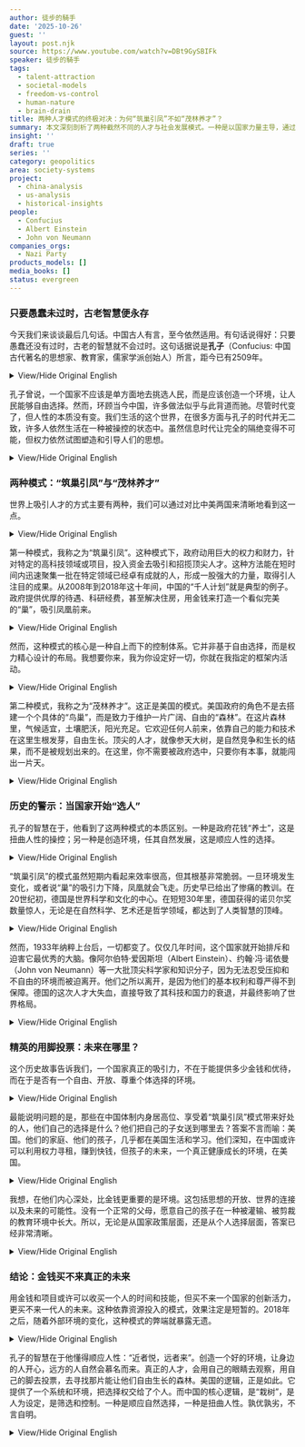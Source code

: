 ```yaml
---
author: 徒步的騎手
date: '2025-10-26'
guest: ''
layout: post.njk
source: https://www.youtube.com/watch?v=DBt9GySBIFk
speaker: 徒步的騎手
tags:
  - talent-attraction
  - societal-models
  - freedom-vs-control
  - human-nature
  - brain-drain
title: 两种人才模式的终极对决：为何“筑巢引凤”不如“茂林养才”？
summary: 本文深刻剖析了两种截然不同的人才与社会发展模式。一种是以国家力量主导，通过投入巨额资源“筑巢引凤”，旨在短期内达成特定目标，但这本质上是一种扭曲人性的权力操控。另一种则是创造一个自由开放的环境，如同茂密的森林，让个体凭借自身才能自然生长，这才是符合人性的选择。文章通过引述纳粹德国导致的人才流失等历史教训，并指出当下精英阶层的真实选择，论证了后者模式的根本优越性，并强调了古老智慧在今日依然具有现实意义。
insight: ''
draft: true
series: ''
category: geopolitics
area: society-systems
project:
  - china-analysis
  - us-analysis
  - historical-insights
people:
  - Confucius
  - Albert Einstein
  - John von Neumann
companies_orgs:
  - Nazi Party
products_models: []
media_books: []
status: evergreen
---
```

### 只要愚蠢未过时，古老智慧便永存

今天我们来谈谈最后几句话。中国古人有言，至今依然适用。有句话说得好：只要愚蠢还没有过时，古老的智慧就不会过时。这句话据说是**孔子**（Confucius: 中国古代著名的思想家、教育家，儒家学派创始人）所言，距今已有2509年。

<details>
<summary>View/Hide Original English</summary>
<p class="english-text">Today, we're going to discuss a final thought. The Chinese people have a few sayings that are still relevant. There's a truth in the old saying: as long as foolishness is not yet outdated, ancient wisdom will not be. This saying from Confucius dates back 2,509 years.</p>
</details>

孔子曾说，一个国家不应该是单方面地去挑选人民，而是应该创造一个环境，让人民能够自由选择。然而，环顾当今中国，许多做法似乎与此背道而驰。尽管时代变了，但人性的本质没有变。我们生活的这个世界，在很多方面与孔子的时代并无二致，许多人依然生活在一种被操控的状态中。虽然信息时代让完全的隔绝变得不可能，但权力依然试图塑造和引导人们的思想。

<details>
<summary>View/Hide Original English</summary>
<p class="english-text">Confucius said that a country should not be the one to choose its people; rather, the people should choose the country. This should be based on their own free will. However, for a long time, especially since Mao's era, China's approach has been different. It's not based on natural attraction but on state-led selection. We are living in a world similar to Confucius's time, where many people are still being controlled. The ruling party uses the state to influence them. With modern information flow, you can't be completely isolated from the world, but manipulation persists.</p>
</details>

### 两种模式：“筑巢引凤”与“茂林养才”

世界上吸引人才的方式主要有两种，我们可以通过对比中美两国来清晰地看到这一点。

<details>
<summary>View/Hide Original English</summary>
<p class="english-text">To understand this, we can see two different models in the world, exemplified by the comparison between China and the United States.</p>
</details>

第一种模式，我称之为“筑巢引凤”。这种模式下，政府动用巨大的权力和财力，针对特定的高科技领域或项目，投入资金去吸引和招揽顶尖人才。这种方法能在短时间内迅速聚集一批在特定领域已经卓有成就的人，形成一股强大的力量，取得引人注目的成果。从2008年到2018年这十年间，中国的“千人计划”就是典型的例子。政府提供优厚的待遇、科研经费，甚至解决住房，用金钱来打造一个看似完美的“巢”，吸引凤凰前来。

<details>
<summary>View/Hide Original English</summary>
<p class="english-text">The first model is what I call "building a nest to attract the phoenix." The government uses its power and money to target specific high-tech fields and recruit top talent. This approach can, in a short time, quickly gather a group of highly accomplished people in a concentrated area to achieve significant results. China's "Thousand Talents Plan" from 2008 to 2018 is a prime example. The government provides cash, funding, and resources, essentially using money to build a nest for those it deems valuable.</p>
</details>

然而，这种模式的核心是一种自上而下的控制体系。它并非基于自由选择，而是权力精心设计的布局。我想要你来，我为你设定好一切，你就在我指定的框架内活动。

<details>
<summary>View/Hide Original English</summary>
<p class="english-text">This piece of forest is cultivated under a system. The heart of this system is a form of top-down control. It's not about free choice; it's about being selected for a project. I want you, so I set up the conditions for you to come and work within my designated framework.</p>
</details>

第二种模式，我称之为“茂林养才”。这正是美国的模式。美国政府的角色不是去搭建一个个具体的“鸟巢”，而是致力于维护一片广阔、自由的“森林”。在这片森林里，气候适宜，土壤肥沃，阳光充足。它欢迎任何人前来，依靠自己的能力和技术在这里生根发芽，自由生长。顶尖的人才，就像参天大树，是自然竞争和生长的结果，而不是被规划出来的。在这里，你不需要被政府选中，只要你有本事，就能闯出一片天。

<details>
<summary>View/Hide Original English</summary>
<p class="english-text">The second model is like a vast, free forest, which is the American way. The American government's role is not to build specific nests. Instead, it maintains an environment—a free land with a suitable climate—where anyone can thrive. It welcomes people from all over the world. The top talents, the most successful people, are a very small percentage who rise through their own efforts. For example, in America, you don't need to work in a designated place; you can succeed just by your own skills. This sends a clear signal to the world: America welcomes you to use your power to create your own success. The government doesn't direct you.</p>
</details>

### 历史的警示：当国家开始“选人”

孔子的智慧在于，他看到了这两种模式的本质区别。一种是政府花钱“养士”，这是扭曲人性的操控；另一种是创造环境，任其自然发展，这是顺应人性的选择。

<details>
<summary>View/Hide Original English</summary>
<p class="english-text">So, one model is the government putting in money to make people conform to its tree-like structure, as Confucius might have described it. The other model is the government maintaining an environment for high-achievers to emerge naturally. Confucius saw these two distinct ways a country can develop.</p>
</details>

“筑巢引凤”的模式虽然短期内看起来效率很高，但其根基非常脆弱。一旦环境发生变化，或者说“巢”的吸引力下降，凤凰就会飞走。历史早已给出了惨痛的教训。在20世纪初，德国是世界科学和文化的中心。在短短30年里，德国获得的诺贝尔奖数量惊人，无论是在自然科学、艺术还是哲学领域，都达到了人类智慧的顶峰。

<details>
<summary>View/Hide Original English</summary>
<p class="english-text">The "build a nest" model, though it seems efficient in the short term, has high costs and its effects can be fleeting. History provides a stark warning. In the early 20th century, Germany was a global center of science and culture. In just 30 years, the number of Nobel laureates from Germany was immense, spanning natural sciences, art, and rhetoric. It was a peak of human intellectual achievement.</p>
</details>

然而，1933年纳粹上台后，一切都变了。仅仅几年时间，这个国家就开始排斥和迫害它最优秀的大脑。像阿尔伯特·爱因斯坦（Albert Einstein）、约翰·冯·诺依曼（John von Neumann）等一大批顶尖科学家和知识分子，因为无法忍受压抑和不自由的环境而被迫离开。他们之所以离开，是因为他们的基本权利和尊严得不到保障。德国的这次人才大失血，直接导致了其科技和国力的衰退，并最终影响了世界格局。

<details>
<summary>View/Hide Original English</summary>
<p class="english-text">However, in 1933, when the Nazi Party came to power, this environment was totally changed. In just a few years, the country forced its top minds to flee—greats like Einstein and von Neumann. These top-tier intellects left because they were not free and their rights were not respected. Germany's loss of these people directly contributed to America's rise as the world's scientific powerhouse.</p>
</details>

### 精英的用脚投票：未来在哪里？

这个历史故事告诉我们，一个国家真正的吸引力，不在于能提供多少金钱和优待，而在于是否有一个自由、开放、尊重个体选择的环境。

<details>
<summary>View/Hide Original English</summary>
<p class="english-text">This is a story that tells us a lot. In recent years, China's success, especially in attracting high-level talent, has been based on offering good money and resources. But the most important thing is the environment.</p>
</details>

最能说明问题的是，那些在中国体制内身居高位、享受着“筑巢引凤”模式带来好处的人，他们自己的选择是什么？他们把自己的子女送到哪里去？答案不言而喻：美国。他们的家庭、他们的孩子，几乎都在美国生活和学习。他们深知，在中国或许可以利用权力寻租，赚到快钱，但孩子的未来，一个真正健康成长的环境，在美国。

<details>
<summary>View/Hide Original English</summary>
<p class="english-text">The most telling evidence comes from China's own elite. Their families, their kids, almost all live in America. They know they can make quick money in China, but their kids' future is in America. Why is that?</p>
</details>

我想，在他们内心深处，比金钱更重要的是环境。这包括思想的开放、世界的连接以及未来的可能性。没有一个正常的父母，愿意自己的孩子在一种被灌输、被剪裁的教育环境中长大。所以，无论是从国家政策层面，还是从个人选择层面，答案已经非常清晰。

<details>
<summary>View/Hide Original English</summary>
<p class="english-text">I think, in their minds, what's more important than a child's immediate gains is the environment. This includes the openness of ideas, connection to the world, and the future. A normal person doesn't want their kids to be cut into a subservient shape by the education system. So, whether from the policy perspective or the personal choice perspective, the answer is clear.</p>
</details>

### 结论：金钱买不来真正的未来

用金钱和项目或许可以收买一个人的时间和技能，但买不来一个国家的创新活力，更买不来一代人的未来。这种依靠资源投入的模式，效果注定是短暂的。2018年之后，随着外部环境的变化，这种模式的弊端就暴露无遗。

<details>
<summary>View/Hide Original English</summary>
<p class="english-text">The party can use money to buy a person's expertise for a project, but it cannot buy the whole country's future this way. If China is to become a truly great nation, it must find a way that works for all people. The effect of just using money is short-lived. After 2018, this approach began to fail.</p>
</details>

孔子的智慧在于他懂得顺应人性：“近者悦，远者来”。创造一个好的环境，让身边的人开心，远方的人自然会慕名而来。真正的人才，会用自己的眼睛去观察，用自己的脚去投票，去寻找那片能让他们自由生长的森林。美国的逻辑，正是如此。它提供了一个系统和环境，把选择权交给了个人。而中国的核心逻辑，是“栽树”，是人为设定，是筛选和控制。一种是顺应自然选择，一种是扭曲人性。孰优孰劣，不言自明。

<details>
<summary>View/Hide Original English</summary>
<p class="english-text">As Confucius said, the simple way is to make those near you happy, and those who are far will come. A real person, a free person, will use their own eyes to watch and their own feet to choose the world they want. America's logic, as Confucius would have seen it, is that it has given a system and an environment where there is choice. The core of China's model is the "tree" that the government plants and controls. It's a man-made setting, not a natural choice. One path creates a free environment; the other needs to control. The answer to which is better is clear.</p>
</details>